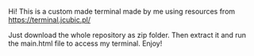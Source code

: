Hi! This is a custom made terminal made by me using resources from https://terminal.jcubic.pl/

Just download the whole repository as zip folder. Then extract it and run the main.html file to access my terminal. Enjoy!